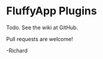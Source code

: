 FluffyApp Plugins
=================

Todo. See the wiki at GitHub.

Pull requests are welcome!

-Richard